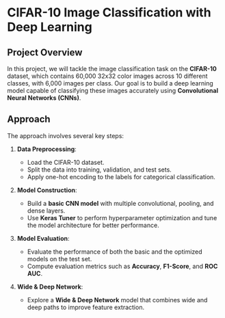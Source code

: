 # CIFAR-10 Image Classification with Deep Learning

## Project Overview
In this project, we will tackle the image classification task on the **CIFAR-10** dataset, which contains 60,000 32x32 color images across 10 different classes, with 6,000 images per class. Our goal is to build a deep learning model capable of classifying these images accurately using **Convolutional Neural Networks (CNNs)**.

## Approach
The approach involves several key steps:

1. **Data Preprocessing**:
    - Load the CIFAR-10 dataset.
    - Split the data into training, validation, and test sets.
    - Apply one-hot encoding to the labels for categorical classification.

2. **Model Construction**:
    - Build a **basic CNN model** with multiple convolutional, pooling, and dense layers.
    - Use **Keras Tuner** to perform hyperparameter optimization and tune the model architecture for better performance.

3. **Model Evaluation**:
    - Evaluate the performance of both the basic and the optimized models on the test set.
    - Compute evaluation metrics such as **Accuracy**, **F1-Score**, and **ROC AUC**.

4. **Wide & Deep Network**:
    - Explore a **Wide & Deep Network** model that combines wide and deep paths to improve feature extraction.

